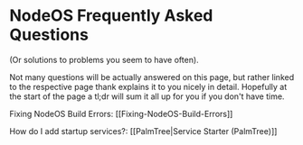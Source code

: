 # NodeOS Frequently Asked Questions #
(Or solutions to problems you seem to have often).

Not many questions will be actually answered on this page, but rather linked to the respective page thank explains it to you nicely in detail. Hopefully at the start of the page a tl;dr will sum it all up for you if you don't have time.

Fixing NodeOS Build Errors: [[Fixing-NodeOS-Build-Errors]]

How do I add startup services?: [[PalmTree|Service Starter (PalmTree)]]